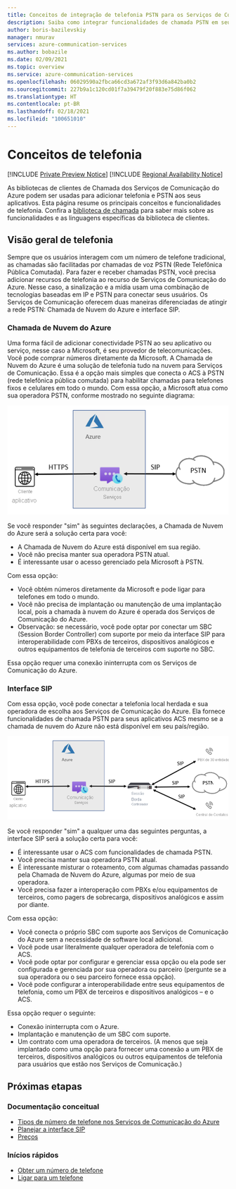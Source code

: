 ```yaml
---
title: Conceitos de integração de telefonia PSTN para os Serviços de Comunicação do Azure
description: Saiba como integrar funcionalidades de chamada PSTN em seu aplicativo dos Serviços de Comunicação do Azure.
author: boris-bazilevskiy
manager: nmurav
services: azure-communication-services
ms.author: bobazile
ms.date: 02/09/2021
ms.topic: overview
ms.service: azure-communication-services
ms.openlocfilehash: 06029590a2fbca66cd3a672af3f93d6a842ba0b2
ms.sourcegitcommit: 227b9a1c120cd01f7a39479f20f883e75d86f062
ms.translationtype: HT
ms.contentlocale: pt-BR
ms.lasthandoff: 02/18/2021
ms.locfileid: "100651010"
---
```

# <a name="telephony-concepts"></a>Conceitos de telefonia

[!INCLUDE [Private Preview Notice](../../includes/private-preview-include.md)]
[!INCLUDE [Regional Availability Notice](../../includes/regional-availability-include.md)]

As bibliotecas de clientes de Chamada dos Serviços de Comunicação do Azure podem ser usadas para adicionar telefonia e PSTN aos seus aplicativos. Esta página resume os principais conceitos e funcionalidades de telefonia. Confira a [biblioteca de chamada](../../quickstarts/voice-video-calling/calling-client-samples.md) para saber mais sobre as funcionalidades e as linguagens específicas da biblioteca de clientes.

## <a name="overview-of-telephony"></a>Visão geral de telefonia
Sempre que os usuários interagem com um número de telefone tradicional, as chamadas são facilitadas por chamadas de voz PSTN (Rede Telefônica Pública Comutada). Para fazer e receber chamadas PSTN, você precisa adicionar recursos de telefonia ao recurso de Serviços de Comunicação do Azure. Nesse caso, a sinalização e a mídia usam uma combinação de tecnologias baseadas em IP e PSTN para conectar seus usuários. Os Serviços de Comunicação oferecem duas maneiras diferenciadas de atingir a rede PSTN: Chamada de Nuvem do Azure e interface SIP.

### <a name="azure-cloud-calling"></a>Chamada de Nuvem do Azure

Uma forma fácil de adicionar conectividade PSTN ao seu aplicativo ou serviço, nesse caso a Microsoft, é seu provedor de telecomunicações. Você pode comprar números diretamente da Microsoft. A Chamada de Nuvem do Azure é uma solução de telefonia tudo na nuvem para Serviços de Comunicação. Essa é a opção mais simples que conecta o ACS à PSTN (rede telefônica pública comutada) para habilitar chamadas para telefones fixos e celulares em todo o mundo. Com essa opção, a Microsoft atua como sua operadora PSTN, conforme mostrado no seguinte diagrama:

![Diagrama de Chamada de Nuvem do Azure.](../media/telephony-concept/azure-calling-diagram.png)

Se você responder "sim" às seguintes declarações, a Chamada de Nuvem do Azure será a solução certa para você:
- A Chamada de Nuvem do Azure está disponível em sua região.
- Você não precisa manter sua operadora PSTN atual.
- É interessante usar o acesso gerenciado pela Microsoft à PSTN.

Com essa opção:
- Você obtém números diretamente da Microsoft e pode ligar para telefones em todo o mundo.
- Você não precisa de implantação ou manutenção de uma implantação local, pois a chamada à nuvem do Azure é operada dos Serviços de Comunicação do Azure.
- Observação: se necessário, você pode optar por conectar um SBC (Session Border Controller) com suporte por meio da interface SIP para interoperabilidade com PBXs de terceiros, dispositivos analógicos e outros equipamentos de telefonia de terceiros com suporte no SBC.

Essa opção requer uma conexão ininterrupta com os Serviços de Comunicação do Azure.

### <a name="sip-interface"></a>Interface SIP

Com essa opção, você pode conectar a telefonia local herdada e sua operadora de escolha aos Serviços de Comunicação do Azure. Ela fornece funcionalidades de chamada PSTN para seus aplicativos ACS mesmo se a chamada de nuvem do Azure não está disponível em seu país/região. 

![Diagrama de interface SIP.](../media/telephony-concept/sip-interface-diagram.png)

Se você responder "sim" a qualquer uma das seguintes perguntas, a interface SIP será a solução certa para você:

- É interessante usar o ACS com funcionalidades de chamada PSTN.
- Você precisa manter sua operadora PSTN atual.
- É interessante misturar o roteamento, com algumas chamadas passando pela Chamada de Nuvem do Azure, algumas por meio de sua operadora.
- Você precisa fazer a interoperação com PBXs e/ou equipamentos de terceiros, como pagers de sobrecarga, dispositivos analógicos e assim por diante.

Com essa opção:

- Você conecta o próprio SBC com suporte aos Serviços de Comunicação do Azure sem a necessidade de software local adicional.
- Você pode usar literalmente qualquer operadora de telefonia com o ACS.
- Você pode optar por configurar e gerenciar essa opção ou ela pode ser configurada e gerenciada por sua operadora ou parceiro (pergunte se a sua operadora ou o seu parceiro fornece essa opção).
- Você pode configurar a interoperabilidade entre seus equipamentos de telefonia, como um PBX de terceiros e dispositivos analógicos – e o ACS.

Essa opção requer o seguinte:

- Conexão ininterrupta com o Azure.
- Implantação e manutenção de um SBC com suporte.
- Um contrato com uma operadora de terceiros. (A menos que seja implantado como uma opção para fornecer uma conexão a um PBX de terceiros, dispositivos analógicos ou outros equipamentos de telefonia para usuários que estão nos Serviços de Comunicação.)

## <a name="next-steps"></a>Próximas etapas

### <a name="conceptual-documentation"></a>Documentação conceitual

- [Tipos de número de telefone nos Serviços de Comunicação do Azure](./plan-solution.md)
- [Planejar a interface SIP](./sip-interface-infrastructure.md)
- [Preços](../pricing.md)

### <a name="quickstarts"></a>Inícios rápidos

- [Obter um número de telefone](../../quickstarts/telephony-sms/get-phone-number.md)
- [Ligar para um telefone](../../quickstarts/voice-video-calling/pstn-call.md)
